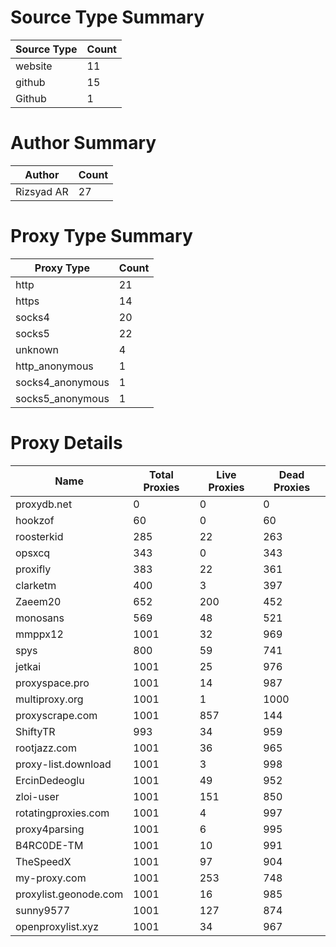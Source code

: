 # Source Type Summary

| Source Type | Count |
|-------------|-------|
| website | 11 |
| github | 15 |
| Github | 1 |


# Author Summary

| Author | Count |
|--------|-------|
| Rizsyad AR | 27 |


# Proxy Type Summary

| Proxy Type | Count |
|------------|-------|
| http | 21 |
| https | 14 |
| socks4 | 20 |
| socks5 | 22 |
| unknown | 4 |
| http_anonymous | 1 |
| socks4_anonymous | 1 |
| socks5_anonymous | 1 |


# Proxy Details

| Name | Total Proxies | Live Proxies | Dead Proxies |
|------|---------------|--------------|---------------|
| proxydb.net | 0 | 0 | 0 |
| hookzof | 60 | 0 | 60 |
| roosterkid | 285 | 22 | 263 |
| opsxcq | 343 | 0 | 343 |
| proxifly | 383 | 22 | 361 |
| clarketm | 400 | 3 | 397 |
| Zaeem20 | 652 | 200 | 452 |
| monosans | 569 | 48 | 521 |
| mmppx12 | 1001 | 32 | 969 |
| spys | 800 | 59 | 741 |
| jetkai | 1001 | 25 | 976 |
| proxyspace.pro | 1001 | 14 | 987 |
| multiproxy.org | 1001 | 1 | 1000 |
| proxyscrape.com | 1001 | 857 | 144 |
| ShiftyTR | 993 | 34 | 959 |
| rootjazz.com | 1001 | 36 | 965 |
| proxy-list.download | 1001 | 3 | 998 |
| ErcinDedeoglu | 1001 | 49 | 952 |
| zloi-user | 1001 | 151 | 850 |
| rotatingproxies.com | 1001 | 4 | 997 |
| proxy4parsing | 1001 | 6 | 995 |
| B4RC0DE-TM | 1001 | 10 | 991 |
| TheSpeedX | 1001 | 97 | 904 |
| my-proxy.com | 1001 | 253 | 748 |
| proxylist.geonode.com | 1001 | 16 | 985 |
| sunny9577 | 1001 | 127 | 874 |
| openproxylist.xyz | 1001 | 34 | 967 |
